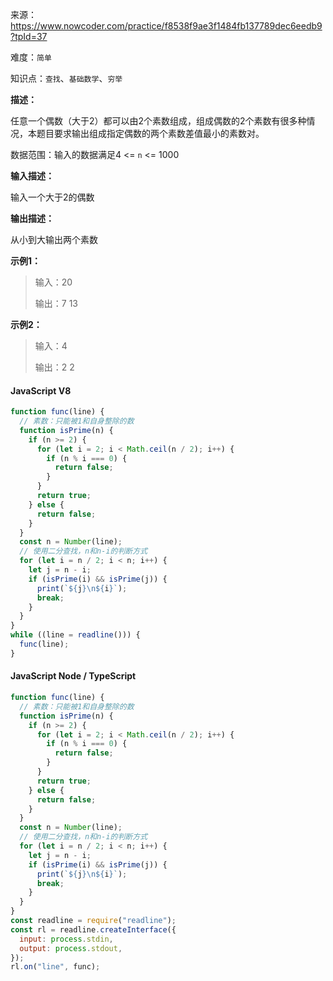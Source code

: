 来源：<https://www.nowcoder.com/practice/f8538f9ae3f1484fb137789dec6eedb9?tpId=37>

难度：`简单`

知识点：`查找`、`基础数学`、`穷举`

**描述：**

任意一个偶数（大于2）都可以由2个素数组成，组成偶数的2个素数有很多种情况，本题目要求输出组成指定偶数的两个素数差值最小的素数对。

数据范围：输入的数据满足4 <= `n` <= 1000

**输入描述：**

输入一个大于2的偶数

**输出描述：**

从小到大输出两个素数

**示例1：**

> 输入：20
>
> 输出：7
13

**示例2：**

> 输入：4
>
> 输出：2
2

<!-- tabs:start -->

#### **JavaScript V8**

```javascript
function func(line) {
  // 素数：只能被1和自身整除的数
  function isPrime(n) {
    if (n >= 2) {
      for (let i = 2; i < Math.ceil(n / 2); i++) {
        if (n % i === 0) {
          return false;
        }
      }
      return true;
    } else {
      return false;
    }
  }
  const n = Number(line);
  // 使用二分查找，n和n-i的判断方式
  for (let i = n / 2; i < n; i++) {
    let j = n - i;
    if (isPrime(i) && isPrime(j)) {
      print(`${j}\n${i}`);
      break;
    }
  }
}
while ((line = readline())) {
  func(line);
}
```

#### **JavaScript Node / TypeScript**

```javascript
function func(line) {
  // 素数：只能被1和自身整除的数
  function isPrime(n) {
    if (n >= 2) {
      for (let i = 2; i < Math.ceil(n / 2); i++) {
        if (n % i === 0) {
          return false;
        }
      }
      return true;
    } else {
      return false;
    }
  }
  const n = Number(line);
  // 使用二分查找，n和n-i的判断方式
  for (let i = n / 2; i < n; i++) {
    let j = n - i;
    if (isPrime(i) && isPrime(j)) {
      print(`${j}\n${i}`);
      break;
    }
  }
}
const readline = require("readline");
const rl = readline.createInterface({
  input: process.stdin,
  output: process.stdout,
});
rl.on("line", func);
```

<!-- tabs:end -->
